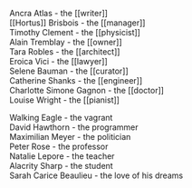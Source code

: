Ancra Atlas - the [[writer]]  
[[Hortus]] Brisbois - the [[manager]]  
Timothy Clement - the [[physicist]]  
Alain Tremblay - the [[owner]]  
Tara Robles - the [[architect]]  
Eroica Vici - the [[lawyer]]  
Selene Bauman - the [[curator]]  
Catherine Shanks - the [[engineer]]  
Charlotte Simone Gagnon - the [[doctor]]  
Louise Wright - the [[pianist]]  
  
Walking Eagle - the vagrant  
David Hawthorn - the programmer  
Maximilian Meyer - the politician  
Peter Rose - the professor  
Natalie Lepore - the teacher  
Alacrity Sharp - the student  
Sarah Carice Beaulieu - the love of his dreams